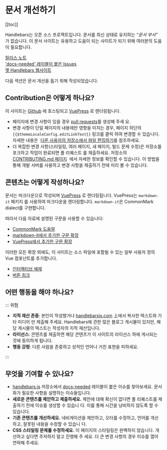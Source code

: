 # 문서 개선하기

[[toc]]

Handlebars는 오픈 소스 프로젝트입니다. 문서를 최신 상태로 유지하는 _“문서 부서”_ 가 없습니다. 이 문서 사이트는 유용하고
도움이 되는 사이트가 되기 위해 여러분의 도움이 필요합니다.

[릴리스 노트](https://github.com/handlebars-lang/handlebars.js/blob/master/release-notes.md)<br>
['docs-needed' 레이블이 붙은 Issues](https://github.com/handlebars-lang/handlebars.js/issues?q=is%3Aopen+is%3Aissue+label%3Adocs-needed)<br>
[옛 Handlebars 웹사이트](https://handlebars-archive.knappi.org)

다음 섹션은 문서 개선을 돕기 위해 작성되었습니다.

## Contribution은 어떻게 하나요?

이 사이트는 [Github](https://github.com/handlebars-lang/docs) 에 호스팅되고 [VuePress](https://v1.vuepress.vuejs.org/)
로 렌더링됩니다.

- 페이지에 변경 사항이 있을 경우 [pull requests](https://help.github.com/en/articles/about-pull-requests)를 생성해 주세
  요.
- 변경 사항이 단일 페이지의 내용에만 영향을 미치는 경우, 페이지 하단의 `{{$themeLocaleConfig.editLinkText}}` 링크를 클릭
  하여 변경할 수 있습니다. 자세한 내용은
   [다른 사용자의 저장소에서 파일 편집하기](https://help.github.com/en/articles/editing-files-in-another-users-repository)를
  참조하세요.
- 더 복잡한 변경 사항(스타일링, 여러 페이지, 새 페이지, 빌드 문제 수정)은 저장소를 포크하고 작업이 완료되면 풀 리퀘스트
  를 제출하세요. 저장소의 [CONTRIBUTING.md 페이지][contributing-page-in-repo]  에서 자세한 정보를 확인할 수 있습니다. 이
  방법을 통해 개발 서버를 사용하고 변경 사항을 제출하기 전에 미리 볼 수 있습니다.

## 콘텐츠는 어떻게 작성하나요?

문서는 마크다운으로 작성되며 [VuePress](https://v1.vuepress.vuejs.org/) 로 렌더링됩니다. VuePress는 `markdown-it` 패키지
를 사용하여 마크다운을 렌더링합니다. `markdown-it`은 CommonMark dialect를 구현합니다.

따라서 다음 자료에 설명된 구문을 사용할 수 있습니다:

- [CommonMark 도움말](https://commonmark.org/help/)
- [markdown-it에서 추가한 구문 확장](https://github.com/markdown-it/markdown-it#syntax-extensions)
- [VuePress에서 추가한 구문 확장](https://v1.vuepress.vuejs.org/guide/markdown.html)

이러한 모든 확장 외에도, 이 사이트는 소스 파일에 포함될 수 있는 일부 사용자 정의 Vue 컴포넌트를 추가합니다.

- [인터랙티브 예제](interactive-examples.md)
- [버튼 링크](button-links.md)

## 어떤 행동을 해야 하나요?

::: 위험

- **지적 재산 존중**: 본인이 작성했거나 [handlebarsjs.com](https://handlebarsjs.com) 上에서 복사한 텍스트와 기타 미디어
  만 제출해 주세요. Handlebars에 관한 많은 블로그 게시물이 있지만, 해당 게시물의 텍스트는 작성자의 지적 재산입니다.
- **라이선스**: 콘텐츠를 제출하면 해당 콘텐츠가 이 사이트의 라이선스 하에 게시되는 것에 동의하게 됩니다.
- **행동 강령**: 다른 사람을 존중하고 성적인 언어나 거친 표현을 피하세요.

:::

## 무엇을 기여할 수 있나요?

- [handlebars.js](https://github.com/handlebars-lang/handlebars.js) 저장소에서
  [docs-needed](https://github.com/handlebars-lang/handlebars.js/issues?utf8=%E2%9C%93&q=is%3Aissue+label%3Adocs-needed+)
  레이블이 붙은 이슈를 찾아보세요. 문서화가 필요한 사항을 설명하는 이슈들입니다.
- **새로운 콘텐츠를 제안하고 제출하세요.** 제안에 대해 확신이 없다면 풀 리퀘스트를 제출하기 전에 이슈를 생성할 수 있습니
  다. 이를 통해 시간을 낭비하지 않도록 할 수 있습니다.
- **기존 콘텐츠를 개선하세요.** 네비게이션을 제안하고, 오타를 수정하고, 언어를 개선하고, 잘못된 내용을 수정할 수 있습니
  다.
- **CSS 스타일링 문제를 수정하세요.** 이 페이지의 스타일링은 완벽하지 않습니다. 개선하고 싶다면 주저하지 말고 진행해 주
  세요. 더 큰 변경 사항의 경우 이슈를 열어 연락해 주세요.

[contributing-page-in-repo]: https://github.com/handlebars-lang/docs/blob/master/CONTRIBUTING.md
[all-features-example-raw]: https://raw.githubusercontent.com/handlebars-lang/docs/master/src/examples/all-features.md
